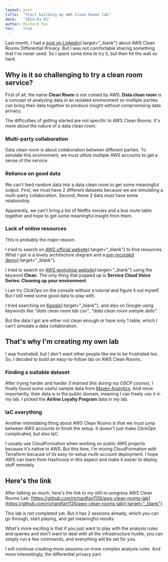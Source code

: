 ```yaml
---
layout: post
title:  "Start building my AWS Clean Rooms lab"
date:   "2024-01-01"
author: Richard Fan
toc:    true
---
```


 Last month, I had a [post on Linkedin](https://www.linkedin.com/posts/richardfan1126_from-privacy-to-partnership-the-royal-society-activity-7142354202655084544-ikbi){:target="_blank"} about AWS Clean Rooms Differential Privacy. But I was not comfortable sharing something that I've never used. So I spent some time to try it, but then hit the wall so hard.

## Why is it so challenging to try a clean room service?

First of all, the name **Clean Room** is not coined by AWS. **Data clean room** is a concept of analyzing data in an isolated environment so multiple parties can bring their data together to produce insight without compromising data privacy.

The difficulties of getting started are not specific to AWS Clean Rooms. It's more about the nature of a data clean room:

### Multi-party collaboration

Data clean room is about collaboration between different parties. To simulate this environment, we must utilize multiple AWS accounts to get a sense of the service.

### Reliance on good data

We can't feed random data into a data clean room to get some meaningful output. First, we must have 2 different datasets because we are simulating a multi-party collaboration. Second, these 2 data must have some relationship.

Apparently, we can't bring a list of Netflix movies and a bus route table together and hope to get some meaningful insight from them.

### Lack of online resources

This is probably the major reason.

I tried to search on [AWS official website](https://aws.amazon.com/clean-rooms/){:target="_blank"} to find resources. What I got is a lovely architecture diagram and a [pre-recorded demo](https://aws.amazon.com/clean-rooms/resources/#Demo){:target="_blank"}.

I tried to search on [AWS workshop website](https://workshops.aws/){:target="_blank"} using the keyword **Clean**. The only thing that popped up is **Service Cloud Voice Series: Cleaning up your environment**.

I can try *ClickOps* on the console without a tutorial and figure it out myself. But I still need some good data to play with.

I tried searching on [Kaggle](https://www.kaggle.com/){:target="_blank"}, and also on Google using keywords like *"data clean room lab csv"*, *"data clean room sample data"*.

But the data I got are either not clean enough or have only 1 table, which I can't simulate a data collaboration.

## That's why I'm creating my own lab

I was frustrated, but I don't want other people like me to be frustrated too. So, I decided to build an easy-to-follow lab on AWS Clean Rooms.

### Finding a suitable dataset

After trying harder and harder *(I learned this during my OSCP course)*, I finally found some useful sample data from [Maven Analytics](https://mavenanalytics.io/data-playground). And more importantly, their data is in the public domain, meaning I can freely use it in my lab. I picked the **Airline Loyalty Program** data in my lab.

### IaC everything

Another intimidating thing about AWS Clean Rooms is that we must jump between AWS accounts to finish the setup. It doesn't just make *ClickOps* complicated, but also IaC.

I usually use CloudFormation when working on public AWS projects because it's native to AWS. But this time, I'm mixing CloudFormation with Terraform because of its easy-to-setup multi-account deployment. I hope AWS can learn from Hashicorp in this aspect and make it easier to deploy stuff remotely.

## Here's the link

After talking so much, here's the link to my still-in-progress AWS Clean Rooms Lab: [https://github.com/richardfan1126/aws-clean-rooms-lab](https://github.com/richardfan1126/aws-clean-rooms-lab){:target="_blank"}

This lab is not completed yet. But it has 2 sessions already, which you can go through, start playing, and get meaningful results.

What's more exciting is that if you just want to play with the analysis rules and queries and don't want to deal with all the infrastructure hustle, you can simply run a few commands, and everything will be set for you.

I will continue creating more sessions on more complex analysis rules. And more interestingly, the differential privacy part.
